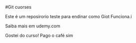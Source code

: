 #Git cuorses

Este é um reposirorio teste para endinar como Giot Funciona.i

Saiba mais em udemy.com

Gostei do curso! Pago o café sim
